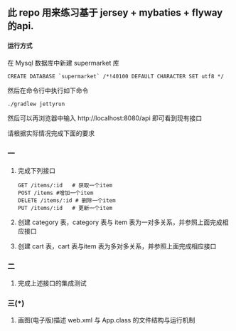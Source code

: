 ## 此 repo 用来练习基于 jersey + mybaties + flyway 的api.

#### 运行方式
在 Mysql 数据库中新建 supermarket 库

```mysql
CREATE DATABASE `supermarket` /*!40100 DEFAULT CHARACTER SET utf8 */
```

然后在命令行中执行如下命令
```bash
./gradlew jettyrun
```
然后可以再浏览器中输入 http://localhost:8080/api 即可看到现有接口

请根据实际情况完成下面的要求

### 一
1. 完成下列接口
   ```
   GET /items/:id	# 获取一个item
   POST /items #增加一个item
   DELETE /items/:id # 删除一个item
   PUT /items/:id	# 更新一个item
   ```

2. 创建 category 表，category 表与 item 表为一对多关系，并参照上面完成相应接口

3. 创建 cart 表，cart 表与item 表为多对多关系，并参照上面完成相应接口


### 二

1. 完成上述接口的集成测试


### 三(*)
1. 画图(电子版)描述 web.xml 与 App.class 的文件结构与运行机制
